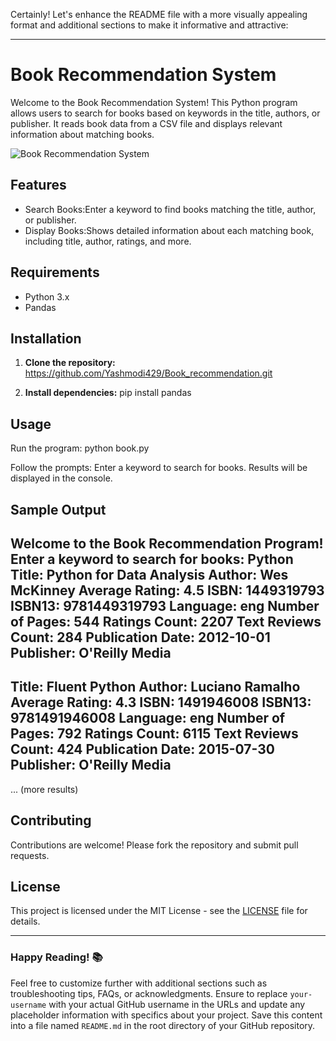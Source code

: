 Certainly! Let's enhance the README file with a more visually appealing format and additional sections to make it informative and attractive:

---

# Book Recommendation System

Welcome to the Book Recommendation System! This Python program allows users to search for books based on keywords in the title, authors, or publisher. It reads book data from a CSV file and displays relevant information about matching books.

![Book Recommendation System](images/book_recommendation.png)

## Features

- Search Books:Enter a keyword to find books matching the title, author, or publisher.
- Display Books:Shows detailed information about each matching book, including title, author, ratings, and more.

## Requirements

- Python 3.x
- Pandas

## Installation

1. **Clone the repository:**
  https://github.com/Yashmodi429/Book_recommendation.git

2. **Install dependencies:**
   pip install pandas
 

## Usage

Run the program:
   python book.py

Follow the prompts: Enter a keyword to search for books. Results will be displayed in the console.

## Sample Output

Welcome to the Book Recommendation Program!
Enter a keyword to search for books: Python
Title: Python for Data Analysis
Author: Wes McKinney
Average Rating: 4.5
ISBN: 1449319793
ISBN13: 9781449319793
Language: eng
Number of Pages: 544
Ratings Count: 2207
Text Reviews Count: 284
Publication Date: 2012-10-01
Publisher: O'Reilly Media
----------------------------------------
Title: Fluent Python
Author: Luciano Ramalho
Average Rating: 4.3
ISBN: 1491946008
ISBN13: 9781491946008
Language: eng
Number of Pages: 792
Ratings Count: 6115
Text Reviews Count: 424
Publication Date: 2015-07-30
Publisher: O'Reilly Media
----------------------------------------
... (more results)


## Contributing

Contributions are welcome! Please fork the repository and submit pull requests.

## License

This project is licensed under the MIT License - see the [LICENSE](LICENSE) file for details.

---

### Happy Reading! 📚

Feel free to customize further with additional sections such as troubleshooting tips, FAQs, or acknowledgments. Ensure to replace `your-username` with your actual GitHub username in the URLs and update any placeholder information with specifics about your project. Save this content into a file named `README.md` in the root directory of your GitHub repository.
